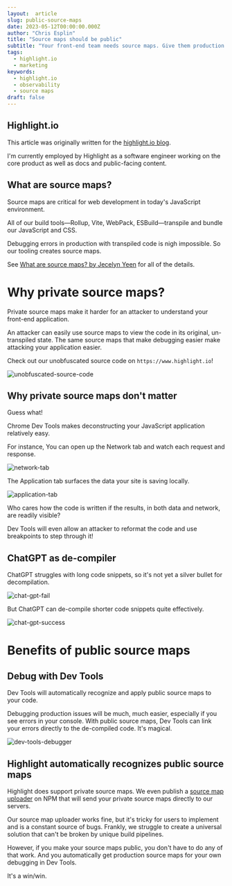 ```yaml
---
layout:  article
slug: public-source-maps
date: 2023-05-12T00:00:00.000Z
author: "Chris Esplin"
title: "Source maps should be public"
subtitle: "Your front-end team needs source maps. Give them production source maps!"
tags:
  - highlight.io
  - marketing
keywords:
  - highlight.io
  - observability
  - source maps
draft: false
---
```


## Highlight.io

This article was originally written for the [highlight.io blog](https://www.highlight.io/).

I'm currently employed by Highlight as a software engineer working on the core product as well as docs and public-facing content.

## What are source maps?

Source maps are critical for web development in today's JavaScript environment.

All of our build tools—Rollup, Vite, WebPack, ESBuild—transpile and bundle our JavaScript and CSS.

Debugging errors in production with transpiled code is nigh impossible. So our tooling creates source maps.

See [What are source maps? by Jecelyn Yeen](https://web.dev/source-maps/) for all of the details.

# Why private source maps?

Private source maps make it harder for an attacker to understand your front-end application.

An attacker can easily use source maps to view the code in its original, un-transpiled state. The same source maps that make debugging easier make attacking your application easier.

Check out our unobfuscated source code on `https://www.highlight.io`!

![unobfuscated-source-code](https://github.com/highlight/highlight/assets/878947/84775c15-360a-4648-9cb3-987341ee309d)

## Why private source maps don't matter

Guess what!

Chrome Dev Tools makes deconstructing your JavaScript application relatively easy.

For instance, You can open up the Network tab and watch each request and response.

![network-tab](https://github.com/highlight/highlight/assets/878947/fbf16a8c-b3b4-45bb-9226-d815b0f9b281)

The Application tab surfaces the data your site is saving locally.

![application-tab](https://github.com/highlight/highlight/assets/878947/bfa9af40-be66-4774-9a73-bf19d2e04383)

Who cares how the code is written if the results, in both data and network, are readily visible?

Dev Tools will even allow an attacker to reformat the code and use breakpoints to step through it!

## ChatGPT as de-compiler

ChatGPT struggles with long code snippets, so it's not yet a silver bullet for decompilation.

![chat-gpt-fail](https://github.com/highlight/highlight/assets/878947/bfb4c9e7-1486-4e36-8624-8a3eb951b9a1)

But ChatGPT can de-compile shorter code snippets quite effectively.

![chat-gpt-success](https://github.com/highlight/highlight/assets/878947/ffb9b402-e90c-4501-879f-ab0196be5a01)

# Benefits of public source maps

## Debug with Dev Tools

Dev Tools will automatically recognize and apply public source maps to your code.

Debugging production issues will be much, much easier, especially if you see errors in your console. With public source maps, Dev Tools can link your errors directly to the de-compiled code. It's magical.

![dev-tools-debugger](https://github.com/highlight/highlight/assets/878947/804d1f89-8939-45e2-9b98-a1f6124ae823)

## Highlight automatically recognizes public source maps

Highlight does support private source maps. We even publish a [source map uploader](https://www.npmjs.com/package/@highlight-run/sourcemap-uploader) on NPM that will send your private source maps directly to our servers.

Our source map uploader works fine, but it's tricky for users to implement and is a constant source of bugs. Frankly, we struggle to create a universal solution that can't be broken by unique build pipelines.

However, if you make your source maps public, you don't have to do any of that work. And you automatically get production source maps for your own debugging in Dev Tools.

It's a win/win. 
